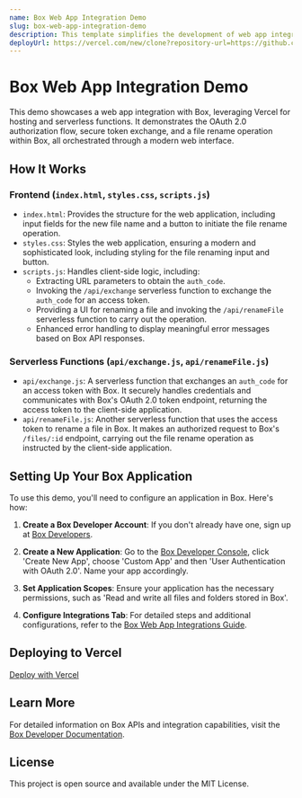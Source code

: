 ```yaml
---
name: Box Web App Integration Demo
slug: box-web-app-integration-demo
description: This template simplifies the development of web app integrations with Box, providing a seamless setup for OAuth 2.0 authorization, token management, and file operations.
deployUrl: https://vercel.com/new/clone?repository-url=https://github.com/box-community/box-web-app-integration-demo.git&project-name=box-web-app-integration-demo&env=CLIENT_ID,CLIENT_SECRET
---
```


# Box Web App Integration Demo

This demo showcases a web app integration with Box, leveraging Vercel for hosting and serverless functions. It demonstrates the OAuth 2.0 authorization flow, secure token exchange, and a file rename operation within Box, all orchestrated through a modern web interface.

## How It Works

### Frontend (`index.html`, `styles.css`, `scripts.js`)

- `index.html`: Provides the structure for the web application, including input fields for the new file name and a button to initiate the file rename operation.
- `styles.css`: Styles the web application, ensuring a modern and sophisticated look, including styling for the file renaming input and button.
- `scripts.js`: Handles client-side logic, including:
  - Extracting URL parameters to obtain the `auth_code`.
  - Invoking the `/api/exchange` serverless function to exchange the `auth_code` for an access token.
  - Providing a UI for renaming a file and invoking the `/api/renameFile` serverless function to carry out the operation.
  - Enhanced error handling to display meaningful error messages based on Box API responses.

### Serverless Functions (`api/exchange.js`, `api/renameFile.js`)

- `api/exchange.js`: A serverless function that exchanges an `auth_code` for an access token with Box. It securely handles credentials and communicates with Box's OAuth 2.0 token endpoint, returning the access token to the client-side application.
- `api/renameFile.js`: Another serverless function that uses the access token to rename a file in Box. It makes an authorized request to Box's `/files/:id` endpoint, carrying out the file rename operation as instructed by the client-side application.

## Setting Up Your Box Application

To use this demo, you'll need to configure an application in Box. Here's how:

1. **Create a Box Developer Account**: If you don't already have one, sign up at [Box Developers](https://account.box.com/signup/n/developer).

2. **Create a New Application**: Go to the [Box Developer Console](https://app.box.com/developers/console), click 'Create New App', choose 'Custom App' and then 'User Authentication with OAuth 2.0'. Name your app accordingly.

3. **Set Application Scopes**: Ensure your application has the necessary permissions, such as 'Read and write all files and folders stored in Box'.

4. **Configure Integrations Tab**: For detailed steps and additional configurations, refer to the [Box Web App Integrations Guide](https://developer.box.com/guides/applications/web-app-integrations/configure/).

## Deploying to Vercel

[Deploy with Vercel](https://vercel.com/new/clone?repository-url=https://github.com/box-community/box-web-app-integration-demo.git&project-name=box-web-app-integration-demo&env=CLIENT_ID,CLIENT_SECRET)

## Learn More

For detailed information on Box APIs and integration capabilities, visit the [Box Developer Documentation](https://developer.box.com/).

## License

This project is open source and available under the MIT License.

